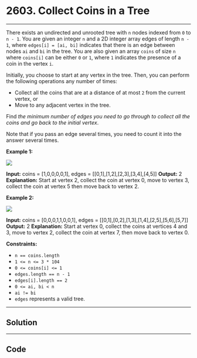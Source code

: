 # 2603. Collect Coins in a Tree

---

There exists an undirected and unrooted tree with `n` nodes indexed from `0` to `n - 1`. You are given an integer `n` and a 2D integer array edges of length `n - 1`, where `edges[i] = [ai, bi]` indicates that there is an edge between nodes `ai` and `bi` in the tree. You are also given an array `coins` of size `n` where `coins[i]` can be either `0` or `1`, where `1` indicates the presence of a coin in the vertex `i`.

Initially, you choose to start at any vertex in the tree. Then, you can perform the following operations any number of times: 

  * Collect all the coins that are at a distance of at most `2` from the current vertex, or
  * Move to any adjacent vertex in the tree.



Find _the minimum number of edges you need to go through to collect all the coins and go back to the initial vertex_.

Note that if you pass an edge several times, you need to count it into the answer several times.

 

**Example 1:**

![](https://assets.leetcode.com/uploads/2023/03/01/graph-2.png)


**Input:** coins = [1,0,0,0,0,1], edges = [[0,1],[1,2],[2,3],[3,4],[4,5]]
**Output:** 2
**Explanation:** Start at vertex 2, collect the coin at vertex 0, move to vertex 3, collect the coin at vertex 5 then move back to vertex 2.


**Example 2:**

![](https://assets.leetcode.com/uploads/2023/03/02/graph-4.png)


**Input:** coins = [0,0,0,1,1,0,0,1], edges = [[0,1],[0,2],[1,3],[1,4],[2,5],[5,6],[5,7]]
**Output:** 2
**Explanation:** Start at vertex 0, collect the coins at vertices 4 and 3, move to vertex 2,  collect the coin at vertex 7, then move back to vertex 0.


 

**Constraints:**

  * `n == coins.length`
  * `1 <= n <= 3 * 104`
  * `0 <= coins[i] <= 1`
  * `edges.length == n - 1`
  * `edges[i].length == 2`
  * `0 <= ai, bi < n`
  * `ai != bi`
  * `edges` represents a valid tree.

---

## Solution



---

## Code
```python


```